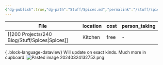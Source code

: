 ```yaml
---
{"dg-publish":true,"dg-path":"Stuff/Spices.md","permalink":"/stuff/spices/"}
---
```



| File                                              | location | cost | person_taking |
| ------------------------------------------------- | -------- | ---- | ------------- |
| [[200 Projects/240 Blog/Stuff/Spices\|Spices]] | Kitchen  | free | \-            |

{ .block-language-dataview}
Will update on exact kinds. Much more in cupboard. 
![Pasted image 20240324132752.png](/img/user/Attachments/Pasted%20image%2020240324132752.png)